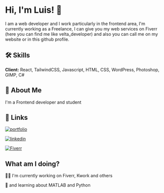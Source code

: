 # Hi, I'm Luis! 👋

 I am a web developer and I work particularly in the frontend area, 
 I'm currently working as a Freelance, I can give you my web services on Fiverr (here you can find me like velta_developer) 
 and also you can call me on my website or in this github profile.


## 🛠 Skills

**Client:** React, TailwindCSS,
Javascript, HTML, CSS, WordPress, Photoshop, GIMP, C#


## 🚀 About Me
I'm a Frontend developer and student


## 🔗 Links
[![portfolio](https://img.shields.io/badge/my_portfolio-000?style=for-the-badge&logo=ko-fi&logoColor=white)](https://luisvz485.github.io/portfolio_LuisVelasquez/)

[![linkedin](https://img.shields.io/badge/github-001?style=for-the-badge&logo=github&logoColor=white)](https://github.com/LuisVZ485)

[![Fiverr](https://img.shields.io/badge/my_fiverr_profile-002?style=for-the-badge&logo=fiverr&logoColor=#1DBF73)](https://www.fiverr.com/velta_developer)


## What am I doing?
👩‍💻 I'm currently working on Fiverr, Kwork and others

🧠 and learning about MATLAB and Python
